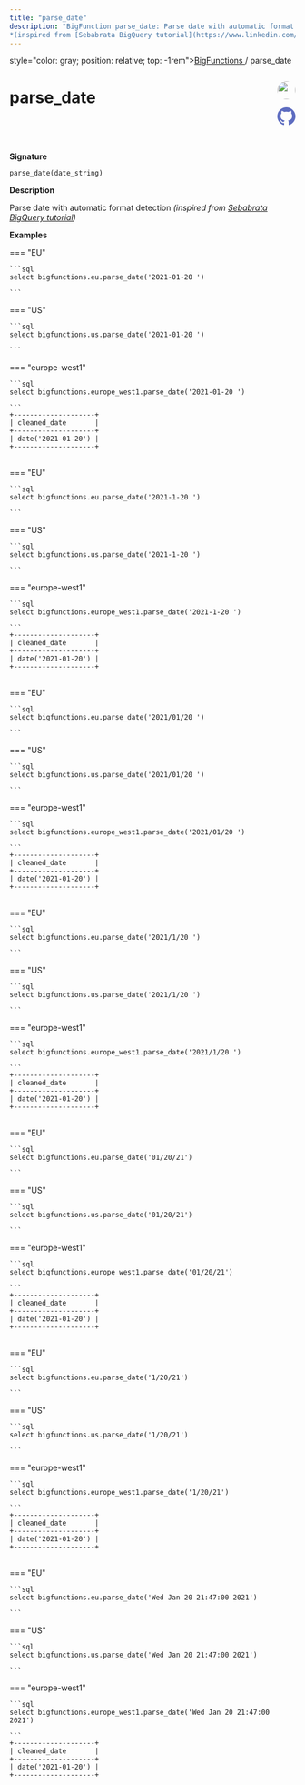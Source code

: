 ```yaml
---
title: "parse_date"
description: "BigFunction parse_date: Parse date with automatic format detection
*(inspired from [Sebabrata BigQuery tutorial](https://www.linkedin.com/feed/update/urn:li:activity:6989555205612670976/))*"
---
```


<span>style="color: gray; position: relative; top: -1rem"><a href="..">BigFunctions </a> / parse_date</span>

# parse_date


<div style="position: relative; top: -4rem; margin-bottom:  -2rem; text-align: right; z-index: 9999;">
  
  <a href="https://www.linkedin.com/in/sebo-banerjee/" title="Credits: Sebabrata Banerjee" target="_blank">
    <img src="https://media-exp1.licdn.com/dms/image/C4D03AQHFfCabt6UuLw/profile-displayphoto-shrink_200_200/0/1662473522711?e=1672272000&v=beta&t=hlhzWEk4UwQyaZmwNN1u9_F3DeRCLNwYgQrym-OiMC8" width="32" style=" border-radius: 50% !important">
  </a>
  
  <a href="parse_date.yaml" title="Edit on GitHub" target="_blank"><svg xmlns="http://www.w3.org/2000/svg" width="32" height="32" viewBox="0 0 24 24"><path fill="#5d6cc0" d="M12 0c-6.626 0-12 5.373-12 12 0 5.302 3.438 9.8 8.207 11.387.599.111.793-.261.793-.577v-2.234c-3.338.726-4.033-1.416-4.033-1.416-.546-1.387-1.333-1.756-1.333-1.756-1.089-.745.083-.729.083-.729 1.205.084 1.839 1.237 1.839 1.237 1.07 1.834 2.807 1.304 3.492.997.107-.775.418-1.305.762-1.604-2.665-.305-5.467-1.334-5.467-5.931 0-1.311.469-2.381 1.236-3.221-.124-.303-.535-1.524.117-3.176 0 0 1.008-.322 3.301 1.23.957-.266 1.983-.399 3.003-.404 1.02.005 2.047.138 3.006.404 2.291-1.552 3.297-1.23 3.297-1.23.653 1.653.242 2.874.118 3.176.77.84 1.235 1.911 1.235 3.221 0 4.609-2.807 5.624-5.479 5.921.43.372.823 1.102.823 2.222v3.293c0 .319.192.694.801.576 4.765-1.589 8.199-6.086 8.199-11.386 0-6.627-5.373-12-12-12z"/></svg></a>
</div>



**Signature** 
```
parse_date(date_string)
```

**Description**

Parse date with automatic format detection
*(inspired from [Sebabrata BigQuery tutorial](https://www.linkedin.com/feed/update/urn:li:activity:6989555205612670976/))*





**Examples**













=== "EU"

    ```sql
    select bigfunctions.eu.parse_date('2021-01-20 ')
    
    ```




=== "US"

    ```sql
    select bigfunctions.us.parse_date('2021-01-20 ')
    
    ```




=== "europe-west1"

    ```sql
    select bigfunctions.europe_west1.parse_date('2021-01-20 ')
    
    ```









<pre style="margin-top: -1rem;">
<code style="padding-top: 0px; padding-bottom: 0px;">+--------------------+
| cleaned_date       |
+--------------------+
| date(&#39;2021-01-20&#39;) |
+--------------------+
</code>
</pre>



















=== "EU"

    ```sql
    select bigfunctions.eu.parse_date('2021-1-20 ')
    
    ```




=== "US"

    ```sql
    select bigfunctions.us.parse_date('2021-1-20 ')
    
    ```




=== "europe-west1"

    ```sql
    select bigfunctions.europe_west1.parse_date('2021-1-20 ')
    
    ```









<pre style="margin-top: -1rem;">
<code style="padding-top: 0px; padding-bottom: 0px;">+--------------------+
| cleaned_date       |
+--------------------+
| date(&#39;2021-01-20&#39;) |
+--------------------+
</code>
</pre>



















=== "EU"

    ```sql
    select bigfunctions.eu.parse_date('2021/01/20 ')
    
    ```




=== "US"

    ```sql
    select bigfunctions.us.parse_date('2021/01/20 ')
    
    ```




=== "europe-west1"

    ```sql
    select bigfunctions.europe_west1.parse_date('2021/01/20 ')
    
    ```









<pre style="margin-top: -1rem;">
<code style="padding-top: 0px; padding-bottom: 0px;">+--------------------+
| cleaned_date       |
+--------------------+
| date(&#39;2021-01-20&#39;) |
+--------------------+
</code>
</pre>



















=== "EU"

    ```sql
    select bigfunctions.eu.parse_date('2021/1/20 ')
    
    ```




=== "US"

    ```sql
    select bigfunctions.us.parse_date('2021/1/20 ')
    
    ```




=== "europe-west1"

    ```sql
    select bigfunctions.europe_west1.parse_date('2021/1/20 ')
    
    ```









<pre style="margin-top: -1rem;">
<code style="padding-top: 0px; padding-bottom: 0px;">+--------------------+
| cleaned_date       |
+--------------------+
| date(&#39;2021-01-20&#39;) |
+--------------------+
</code>
</pre>



















=== "EU"

    ```sql
    select bigfunctions.eu.parse_date('01/20/21')
    
    ```




=== "US"

    ```sql
    select bigfunctions.us.parse_date('01/20/21')
    
    ```




=== "europe-west1"

    ```sql
    select bigfunctions.europe_west1.parse_date('01/20/21')
    
    ```









<pre style="margin-top: -1rem;">
<code style="padding-top: 0px; padding-bottom: 0px;">+--------------------+
| cleaned_date       |
+--------------------+
| date(&#39;2021-01-20&#39;) |
+--------------------+
</code>
</pre>



















=== "EU"

    ```sql
    select bigfunctions.eu.parse_date('1/20/21')
    
    ```




=== "US"

    ```sql
    select bigfunctions.us.parse_date('1/20/21')
    
    ```




=== "europe-west1"

    ```sql
    select bigfunctions.europe_west1.parse_date('1/20/21')
    
    ```









<pre style="margin-top: -1rem;">
<code style="padding-top: 0px; padding-bottom: 0px;">+--------------------+
| cleaned_date       |
+--------------------+
| date(&#39;2021-01-20&#39;) |
+--------------------+
</code>
</pre>



















=== "EU"

    ```sql
    select bigfunctions.eu.parse_date('Wed Jan 20 21:47:00 2021')
    
    ```




=== "US"

    ```sql
    select bigfunctions.us.parse_date('Wed Jan 20 21:47:00 2021')
    
    ```




=== "europe-west1"

    ```sql
    select bigfunctions.europe_west1.parse_date('Wed Jan 20 21:47:00 2021')
    
    ```









<pre style="margin-top: -1rem;">
<code style="padding-top: 0px; padding-bottom: 0px;">+--------------------+
| cleaned_date       |
+--------------------+
| date(&#39;2021-01-20&#39;) |
+--------------------+
</code>
</pre>









